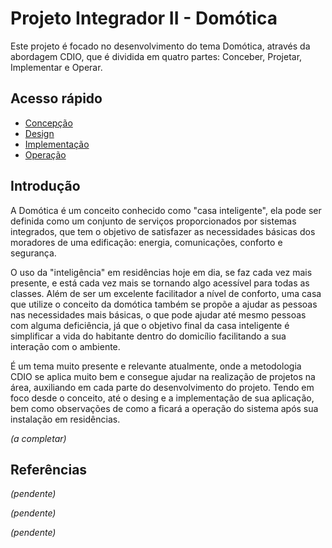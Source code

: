 # Projeto Integrador II - Domótica
Este projeto é focado no desenvolvimento do tema Domótica, através da abordagem CDIO, que é dividida em quatro partes: Conceber, Projetar, Implementar e Operar.
## Acesso rápido
-  [Concepção](https://github.com/LeoAndriolli/PI2/blob/main/Concep%C3%A7%C3%A3o.md)
- [Design](https://github.com/LeoAndriolli/PI2/blob/main/Design.md)
- [Implementação](https://github.com/LeoAndriolli/PI2/blob/main/Implementa%C3%A7%C3%A3o.md)
- [Operação](https://github.com/LeoAndriolli/PI2/blob/main/Opera%C3%A7%C3%A3o.md)
## Introdução
A Domótica é um conceito conhecido como "casa inteligente", ela pode ser definida como um conjunto de serviços proporcionados por sistemas integrados, que tem o objetivo de satisfazer as necessidades básicas dos moradores de uma edificação: energia, comunicações, conforto e segurança.

O uso da "inteligência" em residências hoje em dia, se faz cada vez mais presente, e está cada vez mais se tornando algo acessível para todas as classes. Além de ser um excelente facilitador a nível de conforto, uma casa que utilize o conceito da domótica também se propõe a ajudar as pessoas nas necessidades mais básicas, o que pode ajudar até mesmo pessoas com alguma deficiência, já que o objetivo final da casa inteligente é simplificar a vida do habitante dentro do domicílio facilitando a sua interação com o ambiente.

É um tema muito presente e relevante atualmente, onde a metodologia CDIO se aplica muito bem e consegue ajudar na realização de projetos na área, auxiliando em cada parte do desenvolvimento do projeto. Tendo em foco desde o conceito, até o desing e a implementação de sua aplicação, bem como observações de como a ficará a operação do sistema após sua instalação em residências.

_(a completar)_

## Referências
_(pendente)_

_(pendente)_

_(pendente)_
